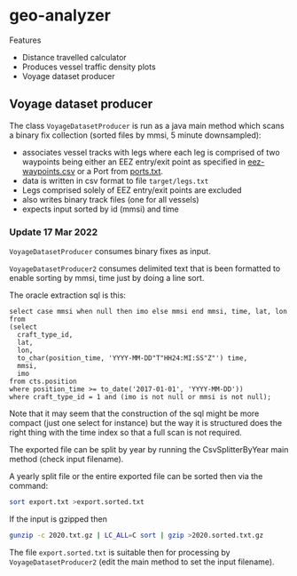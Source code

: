 geo-analyzer
==============

Features
* Distance travelled calculator
* Produces vessel traffic density plots
* Voyage dataset producer

## Voyage dataset producer
The class `VoyageDatasetProducer` is run as a java main method which scans a binary fix collection (sorted files by mmsi, 5 minute downsampled):
* associates vessel tracks with legs where each leg is comprised of two waypoints being either an EEZ entry/exit point as specified in [eez-waypoints.csv](src/main/resources/eez-waypoints.csv) or a Port from [ports.txt](src/main/resources/ports.txt).
* data is written in csv format to file `target/legs.txt`
* Legs comprised solely of EEZ entry/exit points are excluded
* also writes binary track files (one for all vessels)
* expects input sorted by id (mmsi) and time

### Update 17 Mar 2022
`VoyageDatasetProducer` consumes binary fixes as input. 

`VoyageDatasetProducer2` consumes delimited text that is been formatted to enable sorting by mmsi, time just by doing a line sort.

The oracle extraction sql is this:

```
select case mmsi when null then imo else mmsi end mmsi, time, lat, lon 
from 
(select
  craft_type_id,  
  lat, 
  lon, 
  to_char(position_time, 'YYYY-MM-DD"T"HH24:MI:SS"Z"') time,
  mmsi, 
  imo
from cts.position 
where position_time >= to_date('2017-01-01', 'YYYY-MM-DD')) 
where craft_type_id = 1 and (imo is not null or mmsi is not null);
```

Note that it may seem that the construction of the sql might be more compact (just one select for instance) but
the way it is structured does the right thing with the time index so that a full scan is not required.

The exported file can be split by year by running the CsvSplitterByYear main method (check input filename).

A yearly split file or the entire exported file can be sorted then via the command:
```bash
sort export.txt >export.sorted.txt
```
If the input is gzipped then 
```bash
gunzip -c 2020.txt.gz | LC_ALL=C sort | gzip >2020.sorted.txt.gz
```

The file `export.sorted.txt` is suitable then for processing by `VoyageDatasetProducer2` (edit the main method to set the input filename).

